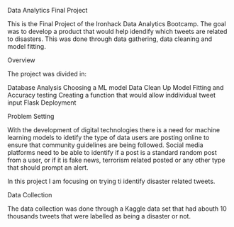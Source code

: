 Data Analytics Final Project

This is the Final Project of the Ironhack Data Analytics Bootcamp. 
The goal was to develop a product that would help idendify which tweets are related to disasters. This was done through data gathering, data cleaning and model fitting.

Overview

The project was divided in:

Database Analysis
Choosing a ML model
Data Clean Up
Model Fitting and Accuracy testing
Creating a function that would allow inddividual tweet input
Flask Deployment


Problem Setting

With the development of digital technologies there is a need for machine learning models to idetify the type of data users are posting online to ensure that community guidelines are being followed. Social media platforms need to be able to identify if a post is a standard random post from a user, or if it is fake news, terrorism related posted or any other type that should prompt an alert.

In this project I am focusing on trying ti identify disaster related tweets.

Data Collection

The data collection was done through a Kaggle data set that had abouth 10 thousands tweets that were labelled as being a disaster or not.
